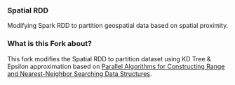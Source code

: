 ### Spatial RDD
Modifying Spark RDD to partition geospatial data based on spatial proximity. 

### What is this Fork about?
This fork modifies the Spatial RDD to partition dataset using KD Tree & Epsilon approximation based on [Parallel Algorithms for Constructing Range and
Nearest-Neighbor Searching Data Structures](https://users.cs.duke.edu/~pankaj/publications/papers/mr-ds.pdf).
